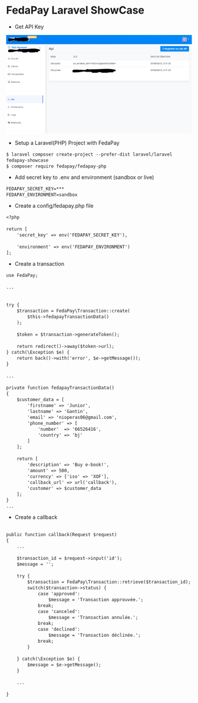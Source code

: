 # FedaPay Laravel ShowCase

- Get API Key

![FedaPay](keys.png "FedaPay")

- Setup a Laravel(PHP) Project with FedaPay

```
$ laravel composer create-project --prefer-dist laravel/laravel fedapay-showcase
$ composer require fedapay/fedapay-php
```

- Add secret key to .env and environment (sandbox or live)

```
FEDAPAY_SECRET_KEY=***	
FEDAPAY_ENVIRONMENT=sandbox
```

- Create a  config/fedapay.php file

```
<?php

return [
    'secret_key' => env('FEDAPAY_SECRET_KEY'),

    'environment' => env('FEDAPAY_ENVIRONMENT')
];
```

- Create a transaction

```
use FedaPay;

...


try {
    $transaction = FedaPay\Transaction::create(
        $this->fedapayTransactionData()
    );

    $token = $transaction->generateToken();

    return redirect()->away($token->url);
} catch(\Exception $e) {
    return back()->with('error', $e->getMessage());
}

...

private function fedapayTransactionData()
{
    $customer_data = [
        'firstname' => 'Junior',
        'lastname' => 'Gantin',
        'email' => 'nioperas06@gmail.com',
        'phone_number' => [
            'number'  => '66526416',
            'country' => 'bj'
        ]
    ];

    return [
        'description' => 'Buy e-book!',
        'amount' => 500,
        'currency' => ['iso' => 'XOF'],
        'callback_url' => url('callback'),
        'customer' => $customer_data
    ];
}
...

```

- Create a callback

```

public function callback(Request $request)
{
    ...
    
    $transaction_id = $request->input('id');
    $message = '';

    try {
        $transaction = FedaPay\Transaction::retrieve($transaction_id);
        switch($transaction->status) {
            case 'approved':
                $message = 'Transaction approuvée.';
            break;
            case 'canceled':
                $message = 'Transaction annulée.';
            break;
            case 'declined':
                $message = 'Transaction déclinée.';
            break;
        }

    } catch(\Exception $e) {
        $message = $e->getMessage();
    }

    ...

}

```
